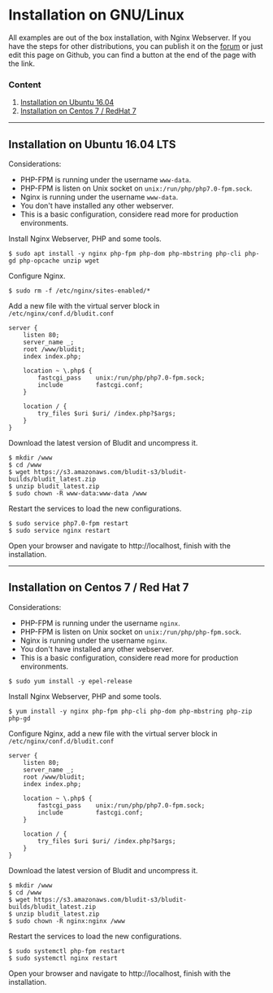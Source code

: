 # Installation on GNU/Linux
<!-- Position: 5 -->

All examples are out of the box installation, with Nginx Webserver. If you have the steps for other distributions, you can publish it on the [forum](https://forum.bludit.org) or just edit this page on Github, you can find a button at the end of the page with the link.

### Content
1. [Installation on Ubuntu 16.04](#ubuntu)
2. [Installation on Centos 7 / RedHat 7](#centos)

---

## <a id="ubuntu"></a> Installation on Ubuntu 16.04 LTS

Considerations:
- PHP-FPM is running under the username `www-data`.
- PHP-FPM is listen on Unix socket on `unix:/run/php/php7.0-fpm.sock`.
- Nginx is running under the username `www-data`.
- You don't have installed any other webserver.
- This is a basic configuration, considere read more for production environments.

Install Nginx Webserver, PHP and some tools.
```
$ sudo apt install -y nginx php-fpm php-dom php-mbstring php-cli php-gd php-opcache unzip wget
```

Configure Nginx.
```
$ sudo rm -f /etc/nginx/sites-enabled/*
```

Add a new file with the virtual server block in `/etc/nginx/conf.d/bludit.conf`
```
server {
	listen 80;
	server_name _;
	root /www/bludit;
	index index.php;

	location ~ \.php$ {
		fastcgi_pass    unix:/run/php/php7.0-fpm.sock;
		include         fastcgi.conf;
	}

	location / {
		try_files $uri $uri/ /index.php?$args;
	}
}
```

Download the latest version of Bludit and uncompress it.
```
$ mkdir /www
$ cd /www
$ wget https://s3.amazonaws.com/bludit-s3/bludit-builds/bludit_latest.zip
$ unzip bludit_latest.zip
$ sudo chown -R www-data:www-data /www
```

Restart the services to load the new configurations.
```
$ sudo service php7.0-fpm restart
$ sudo service nginx restart
```

Open your browser and navigate to http://localhost, finish with the installation.

---

## <a id="centos"></a> Installation on Centos 7 / Red Hat 7

Considerations:
- PHP-FPM is running under the username `nginx`.
- PHP-FPM is listen on Unix socket on `unix:/run/php/php-fpm.sock`.
- Nginx is running under the username `nginx`.
- You don't have installed any other webserver.
- This is a basic configuration, considere read more for production environments.

```
$ sudo yum install -y epel-release
```

Install Nginx Webserver, PHP and some tools.
```
$ yum install -y nginx php-fpm php-cli php-dom php-mbstring php-zip php-gd
```

Configure Nginx, add a new file with the virtual server block in `/etc/nginx/conf.d/bludit.conf`
```
server {
	listen 80;
	server_name _;
	root /www/bludit;
	index index.php;

	location ~ \.php$ {
		fastcgi_pass    unix:/run/php/php7.0-fpm.sock;
		include         fastcgi.conf;
	}

	location / {
		try_files $uri $uri/ /index.php?$args;
	}
}
```

Download the latest version of Bludit and uncompress it.
```
$ mkdir /www
$ cd /www
$ wget https://s3.amazonaws.com/bludit-s3/bludit-builds/bludit_latest.zip
$ unzip bludit_latest.zip
$ sudo chown -R nginx:nginx /www
```

Restart the services to load the new configurations.
```
$ sudo systemctl php-fpm restart
$ sudo systemctl nginx restart
```

Open your browser and navigate to http://localhost, finish with the installation.